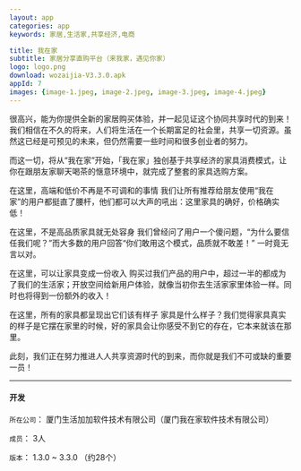 ```yaml
---
layout: app
categories: app
keywords: 家居,生活家,共享经济,电商

title: 我在家
subtitle: 家居分享直购平台（来我家，遇见你家）
logo: logo.png
download: wozaijia-V3.3.0.apk
appId: 7
images: {image-1.jpeg, image-2.jpeg, image-3.jpeg, image-4.jpeg}
---
```


很高兴，能为你提供全新的家居购买体验，并一起见证这个协同共享时代的到来！我们相信在不久的将来，人们将生活在一个长期富足的社会里，共享一切资源。虽然这已经是可预见的未来，但仍然需要一些时间和很多创业者的努力。

而这一切，将从“我在家”开始，「我在家」独创基于共享经济的家具消费模式，让你在跟朋友家聊天喝茶的惬意环境中，就完成了整套的家具选购方案。

在这里，高端和低价不再是不可调和的事情
我们让所有推荐给朋友使用“我在家”的用户都挺直了腰杆，他们都可以大声的吼出：这里家具的确好，价格确实低！

在这里，不是高品质家具就无处容身
我们曾经问了用户一个傻问题，“为什么要信任我们呢？”而大多数的用户回答“你们敢用这个模式，品质就不敢差！” 一时竟无言以对。

在这里，可以让家具变成一份收入
购买过我们产品的用户中，超过一半的都成为了我们的生活家；开放空间给新用户体验，就像当初你去生活家家里体验一样。同时也将得到一份额外的收入！

在这里，所有的家具都呈现出它们该有样子
家具是什么样子？我们觉得家具真实的样子是它摆在家里的时候，好的家具会让你感受不到它的存在，它本来就该在那里。

此刻，我们正在努力推进人人共享资源时代的到来，而你就是我们不可或缺的重要一员！


---------
#### 开发
`所在公司`： 厦门生活加加软件技术有限公司（厦门我在家软件技术有限公司）

`成员`： 3人

`版本`： 1.3.0 ~ 3.3.0 （约28个）